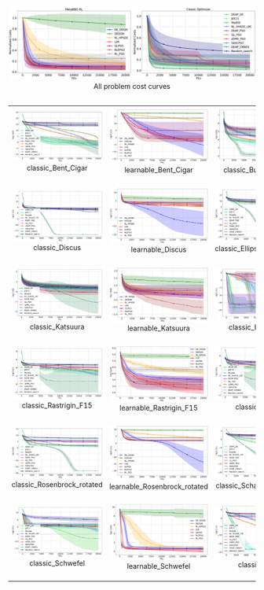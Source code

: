 <div>
	<img src="all_problem_cost_curve_logX.png"/>
	</div>
	<div align="center">
		All problem cost curves
	</div>


<table>
​	<tr>
		<td>
			<div>
				<img src="classic_Bent_Cigar_log_cost_curve.png"/>
			</div>
			<div align="center">
				classic_Bent_Cigar
			</div>
​		</td>
​		<td>
			<div>
				<img src="learnable_Bent_Cigar_log_cost_curve.png"/>
			</div>
	                <div align="center">
				learnable_Bent_Cigar
			</div>
​		</td>
​		<td>
			<div>
				<img src="classic_Buche_Rastrigin_log_cost_curve.png"/>
			</div>
	                <div align="center">
				classic_Buche_Rastrigin
			</div>
​		</td>
​		<td>
			<div>
				<img src="learnable_Buche_Rastrigin_log_cost_curve.png"/>
			</div>
	                <div align="center">
				learnable_Buche_Rastrigin
			</div>
​		</td>
	        <td>
			<div>
				<img src="classic_Different_Powers_log_cost_curve.png"/>
			</div>
	                <div align="center">
				classic_Different_Powers
			</div>
​		</td>
​		<td>
			<div>
				<img src="learnable_Different_Powers_log_cost_curve.png"/>
			</div>
	                <div align="center">
				learnable_Different_Powers
			</div>
​		</td>
​	</tr>
	<tr>
		<td>
			<div>
				<img src="classic_Discus_log_cost_curve.png"/>
			</div>
			<div align="center">
				classic_Discus
			</div>
​		</td>
​		<td>
			<div>
				<img src="learnable_Discus_log_cost_curve.png"/>
			</div>
	                <div align="center">
				learnable_Discus
			</div>
​		</td>
​		<td>
			<div>
				<img src="classic_Ellipsoidal_high_cond_log_cost_curve.png"/>
			</div>
	                <div align="center">
				classic_Ellipsoidal_high_cond
			</div>
​		</td>
​		<td>
			<div>
				<img src="learnable_Ellipsoidal_high_cond_log_cost_curve.png"/>
			</div>
	                <div align="center">
				learnable_Ellipsoidal_high_cond
			</div>
​		</td>
	        <td>
			<div>
				<img src="classic_Gallagher_21Peaks_log_cost_curve.png"/>
			</div>
	                <div align="center">
				classic_Gallagher_21Peaks
			</div>
​		</td>
​		<td>
			<div>
				<img src="learnable_Gallagher_21Peaks_log_cost_curve.png"/>
			</div>
	                <div align="center">
				learnable_Gallagher_21Peaks
			</div>
​		</td>
​	</tr>
	<tr>
		<td>
			<div>
				<img src="classic_Katsuura_log_cost_curve.png"/>
			</div>
			<div align="center">
				classic_Katsuura
			</div>
​		</td>
​		<td>
			<div>
				<img src="learnable_Katsuura_log_cost_curve.png"/>
			</div>
	                <div align="center">
				learnable_Katsuura
			</div>
​		</td>
​		<td>
			<div>
				<img src="classic_Linear_Slope_log_cost_curve.png"/>
			</div>
	                <div align="center">
				classic_Linear_Slope
			</div>
​		</td>
​		<td>
			<div>
				<img src="learnable_Linear_Slope_log_cost_curve.png"/>
			</div>
	                <div align="center">
				learnable_Linear_Slope
			</div>
​		</td>
	        <td>
			<div>
				<img src="classic_Lunacek_bi_Rastrigin_log_cost_curve.png"/>
			</div>
	                <div align="center">
				classic_Lunacek_bi_Rastrigin
			</div>
​		</td>
​		<td>
			<div>
				<img src="learnable_Lunacek_bi_Rastrigin_log_cost_curve.png"/>
			</div>
	                <div align="center">
				learnable_Lunacek_bi_Rastrigin
			</div>
​		</td>
​	</tr>
	<tr>
		<td>
			<div>
				<img src="classic_Rastrigin_F15_log_cost_curve.png"/>
			</div>
			<div align="center">
				classic_Rastrigin_F15
			</div>
​		</td>
​		<td>
			<div>
				<img src="learnable_Rastrigin_F15_log_cost_curve.png"/>
			</div>
	                <div align="center">
				learnable_Rastrigin_F15
			</div>
​		</td>
​		<td>
			<div>
				<img src="classic_Rastrigin_log_cost_curve.png"/>
			</div>
	                <div align="center">
				classic_Rastrigin
			</div>
​		</td>
​		<td>
			<div>
				<img src="learnable_Rastrigin_log_cost_curve.png"/>
			</div>
	                <div align="center">
				learnable_Rastrigin
			</div>
​		</td>
	        <td>
			<div>
				<img src="classic_Rosenbrock_original_log_cost_curve.png"/>
			</div>
	                <div align="center">
				classic_Rosenbrock_original
			</div>
​		</td>
​		<td>
			<div>
				<img src="learnable_Rosenbrock_original_log_cost_curve.png"/>
			</div>
	                <div align="center">
				learnable_Rosenbrock_original
			</div>
​		</td>
​	</tr>
	<tr>
		<td>
			<div>
				<img src="classic_Rosenbrock_rotated_log_cost_curve.png"/>
			</div>
			<div align="center">
				classic_Rosenbrock_rotated
			</div>
​		</td>
​		<td>
			<div>
				<img src="learnable_Rosenbrock_rotated_log_cost_curve.png"/>
			</div>
	                <div align="center">
				learnable_Rosenbrock_rotated
			</div>
​		</td>
​		<td>
			<div>
				<img src="classic_Schaffers_high_cond_log_cost_curve.png"/>
			</div>
	                <div align="center">
				classic_Schaffers_high_cond
			</div>
​		</td>
​		<td>
			<div>
				<img src="learnable_Schaffers_high_cond_log_cost_curve.png"/>
			</div>
	                <div align="center">
				learnable_Schaffers_high_cond
			</div>
​		</td>
	        <td>
			<div>
				<img src="classic_Schaffers_log_cost_curve.png"/>
			</div>
	                <div align="center">
				classic_Schaffers
			</div>
​		</td>
​		<td>
			<div>
				<img src="learnable_Schaffers_log_cost_curve.png"/>
			</div>
	                <div align="center">
				learnable_Schaffers
			</div>
​		</td>
​	</tr>
	<tr>
		<td>
			<div>
				<img src="classic_Schwefel_log_cost_curve.png"/>
			</div>
			<div align="center">
				classic_Schwefel
			</div>
​		</td>
​		<td>
			<div>
				<img src="learnable_Schwefel_log_cost_curve.png"/>
			</div>
	                <div align="center">
				learnable_Schwefel
			</div>
​		</td>
​		<td>
			<div>
				<img src="classic_Sphere_log_cost_curve.png"/>
			</div>
	                <div align="center">
				classic_Sphere
			</div>
​		</td>
​		<td>
			<div>
				<img src="learnable_Sphere_log_cost_curve.png"/>
			</div>
	                <div align="center">
				learnable_Sphere
			</div>
​		</td>
	        <td>
			<div>
				<img src="classic_Weierstrass_log_cost_curve.png"/>
			</div>
	                <div align="center">
				classic_Weierstrass
			</div>
​		</td>
​		<td>
			<div>
				<img src="learnable_Weierstrass_log_cost_curve.png"/>
			</div>
	                <div align="center">
				learnable_Weierstrass
			</div>
​		</td>
​	</tr>
</table>
